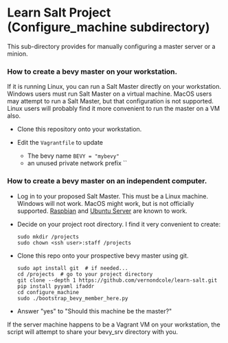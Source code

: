 # Learn Salt Project (Configure_machine subdirectory)

This sub-directory provides for manually configuring a master server or a minion.

### How to create a bevy master on your workstation.

If it is running Linux, you can run a Salt Master directly on your workstation.
Windows users must run Salt Master on a virtual machine.
MacOS users may attempt to run a Salt Master, but that configuration is not supported.
Linux users will probably find it more convenient to run the master on a VM also.


- Clone this repository onto your workstation.

- Edit the `Vagrantfile` to update
  - The bevy name `BEVY = "mybevy"`
  - an unused private network prefix ``

### How to create a bevy master on an independent computer.

- Log in to your proposed Salt Master.
This must be a Linux machine. Windows will not work. MacOS might work,
but is not officially supported. [Raspbian](https://www.raspberrypi.org/downloads/raspbian/)
and [Ubuntu Server](https://www.ubuntu.com/server) are known to work.

- Decide on your project root directory.  I find it very convenient to create:

    ```(bash)
    sudo mkdir /projects
    sudo chown <ssh user>:staff /projects
    ```

- Clone this repo onto your prospective bevy master using git.

    ```(bash)
    sudo apt install git  # if needed...
    cd /projects  # go to your project directory
    git clone --depth 1 https://github.com/vernondcole/learn-salt.git
    pip install pyyaml ifaddr
    cd configure_machine
    sudo ./bootstrap_bevy_member_here.py
    ```

- Answer "yes" to "Should this machine be the master?"

If the server machine happens to be a Vagrant VM on your workstation,
the script will attempt to share your bevy_srv directory with you.
